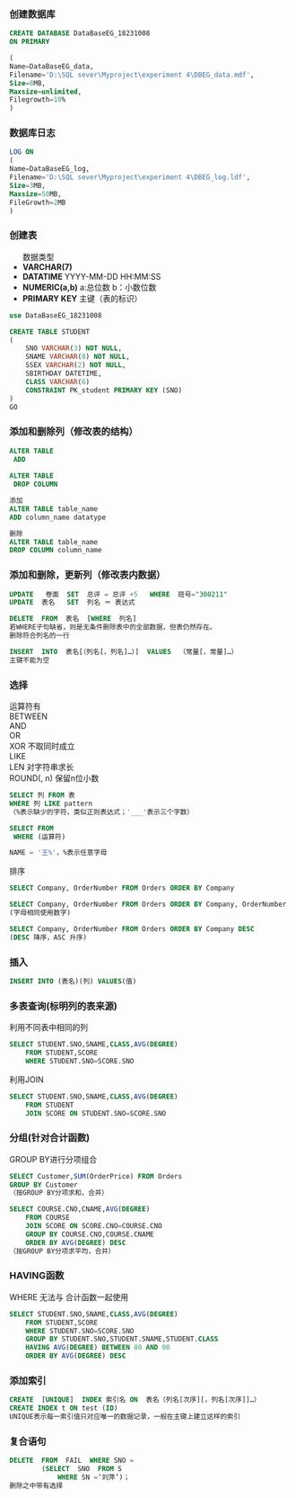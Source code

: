 ### 创建数据库
```sql
CREATE DATABASE DataBaseEG_18231008
ON PRIMARY

(
Name=DataBaseEG_data,
Filename='D:\SQL sever\Myproject\experiment 4\DBEG_data.mdf',
Size=8MB,
Maxsize=unlimited,
Filegrowth=10%
)
```

### 数据库日志
```sql
LOG ON
(
Name=DataBaseEG_log,
Filename='D:\SQL sever\Myproject\experiment 4\DBEG_log.ldf',
Size=3MB,
Maxsize=50MB,
FileGrowth=2MB
)
```

### 创建表

<ul>数据类型
 <li> <b>VARCHAR(7)</b>  </li>
 <li> <b>DATATIME</b>  YYYY-MM-DD HH:MM:SS</li>
 <li> <b>NUMERIC(a,b)</b> a:总位数 b：小数位数</li>
 <li> <b>PRIMARY KEY</b> 主键（表的标识）</li>
</ul>

```sql
use DataBaseEG_18231008

CREATE TABLE STUDENT
(
	SNO VARCHAR(3) NOT NULL,
	SNAME VARCHAR(8) NOT NULL,
	SSEX VARCHAR(2) NOT NULL,
	SBIRTHDAY DATETIME,
	CLASS VARCHAR(6)
	CONSTRAINT PK_student PRIMARY KEY (SNO)
)
GO
```

### 添加和删除列（修改表的结构）
```sql
ALTER TABLE
 ADD
 
ALTER TABLE 
 DROP COLUMN

添加
ALTER TABLE table_name
ADD column_name datatype

删除
ALTER TABLE table_name 
DROP COLUMN column_name
```

### 添加和删除，更新列（修改表内数据）
```sql
UPDATE   卷面  SET  总评 = 总评 +5   WHERE  班号="300211"
UPDATE  表名   SET  列名 ＝ 表达式

DELETE  FROM  表名  [WHERE  列名]
若WHERE子句缺省，则是无条件删除表中的全部数据，但表仍然存在。
删除符合列名的一行

INSERT  INTO  表名[（列名[，列名]…）]  VALUES  （常量[，常量]…）
主键不能为空
```

### 选择

运算符有 <br>
BETWEEN <br>
AND <br>
OR <br>
XOR 不取同时成立<br>
LIKE <br>
LEN 对字符串求长<br>
ROUND(, n) 保留n位小数<br>
```sql
SELECT 列 FROM 表
WHERE 列 LIKE pattern
（%表示缺少的字符，类似正则表达式；'___'表示三个字数） 
```
```sql
SELECT FROM 
 WHERE (运算符)

NAME = '王%'，%表示任意字母
```
排序
```sql
SELECT Company, OrderNumber FROM Orders ORDER BY Company

SELECT Company, OrderNumber FROM Orders ORDER BY Company, OrderNumber
(字母相同使用数字)

SELECT Company, OrderNumber FROM Orders ORDER BY Company DESC
(DESC 降序，ASC 升序)
```

### 插入

```sql
INSERT INTO (表名)(列) VALUES(值)
```

### 多表查询(标明列的表来源)
利用不同表中相同的列
```sql
SELECT STUDENT.SNO,SNAME,CLASS,AVG(DEGREE)
	FROM STUDENT,SCORE
	WHERE STUDENT.SNO=SCORE.SNO
```
利用JOIN
```sql
SELECT STUDENT.SNO,SNAME,CLASS,AVG(DEGREE)
	FROM STUDENT
	JOIN SCORE ON STUDENT.SNO=SCORE.SNO
```

### 分组(针对合计函数)
GROUP BY进行分项组合
```sql
SELECT Customer,SUM(OrderPrice) FROM Orders
GROUP BY Customer
（按GROUP BY分项求和，合并）

SELECT COURSE.CNO,CNAME,AVG(DEGREE)
	FROM COURSE
	JOIN SCORE ON SCORE.CNO=COURSE.CNO
	GROUP BY COURSE.CNO,COURSE.CNAME
	ORDER BY AVG(DEGREE) DESC
（按GROUP BY分项求平均，合并）
```

### HAVING函数
WHERE 无法与 合计函数一起使用
```sql
SELECT STUDENT.SNO,SNAME,CLASS,AVG(DEGREE)
	FROM STUDENT,SCORE
	WHERE STUDENT.SNO=SCORE.SNO
	GROUP BY STUDENT.SNO,STUDENT.SNAME,STUDENT.CLASS
	HAVING AVG(DEGREE) BETWEEN 80 AND 00
	ORDER BY AVG(DEGREE) DESC
```

### 添加索引
```sql
CREATE  [UNIQUE]  INDEX 索引名 ON  表名（列名[次序][，列名[次序]]…）
CREATE INDEX t ON test (ID)
UNIQUE表示每一索引值只对应唯一的数据记录，一般在主键上建立这样的索引
```

### 复合语句
```sql
DELETE  FROM  FAIL  WHERE SNO =
		(SELECT  SNO  FROM S
			WHERE SN =‘刘萍’)；
删除之中带有选择
```



